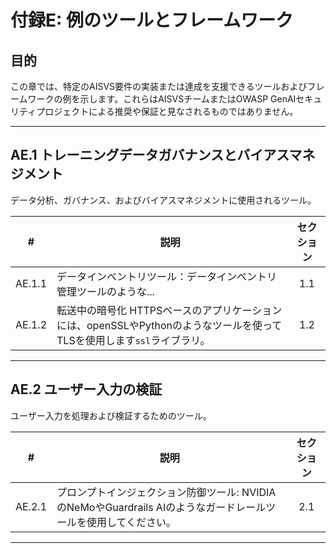 # 付録E: 例のツールとフレームワーク

## 目的

この章では、特定のAISVS要件の実装または達成を支援できるツールおよびフレームワークの例を示します。これらはAISVSチームまたはOWASP GenAIセキュリティプロジェクトによる推奨や保証と見なされるものではありません。

---

## AE.1 トレーニングデータガバナンスとバイアスマネジメント

データ分析、ガバナンス、およびバイアスマネジメントに使用されるツール。

|   #    | 説明                                                                        | セクション |
| :----: | ------------------------------------------------------------------------- | :---: |
| AE.1.1 | データインベントリツール：データインベントリ管理ツールのような...                                        |  1.1  |
| AE.1.2 | 転送中の暗号化 HTTPSベースのアプリケーションには、openSSLやPythonのようなツールを使ってTLSを使用します`ssl`ライブラリ。 |  1.2  |

---

## AE.2 ユーザー入力の検証

ユーザー入力を処理および検証するためのツール。

|   #    | 説明                                                                   | セクション |
| :----: | -------------------------------------------------------------------- | :---: |
| AE.2.1 | プロンプトインジェクション防御ツール: NVIDIAのNeMoやGuardrails AIのようなガードレールツールを使用してください。 |  2.1  |

---

